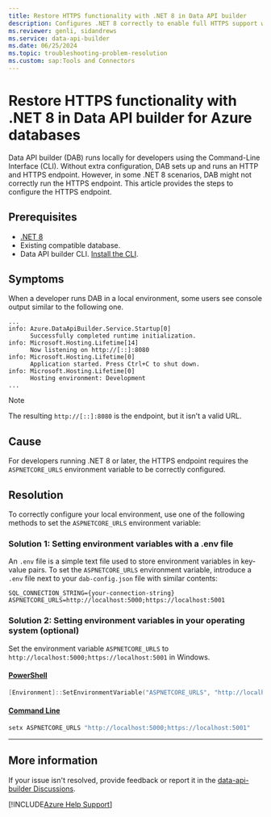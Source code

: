 ```yaml
---
title: Restore HTTPS functionality with .NET 8 in Data API builder
description: Configures .NET 8 correctly to enable full HTTPS support when using Data API builder for Azure databases.
ms.reviewer: genli, sidandrews
ms.service: data-api-builder
ms.date: 06/25/2024
ms.topic: troubleshooting-problem-resolution
ms.custom: sap:Tools and Connectors
---
```


# Restore HTTPS functionality with .NET 8 in Data API builder for Azure databases

Data API builder (DAB) runs locally for developers using the Command-Line Interface (CLI). Without extra configuration, DAB sets up and runs an HTTP and HTTPS endpoint. However, in some .NET 8 scenarios, DAB might not correctly run the HTTPS endpoint. This article provides the steps to configure the HTTPS endpoint.

## Prerequisites

- [.NET 8](https://dotnet.microsoft.com/download/dotnet/8.0)
- Existing compatible database.
- Data API builder CLI. [Install the CLI](/azure/data-api-builder/how-to-install-cli).

## Symptoms

When a developer runs DAB in a local environment, some users see console output similar to the following one.

```output
...
info: Azure.DataApiBuilder.Service.Startup[0]
      Successfully completed runtime initialization.
info: Microsoft.Hosting.Lifetime[14]
      Now listening on http://[::]:8080
info: Microsoft.Hosting.Lifetime[0]
      Application started. Press Ctrl+C to shut down.
info: Microsoft.Hosting.Lifetime[0]
      Hosting environment: Development
...
```

> [!NOTE]
> The resulting `http://[::]:8080` is the endpoint, but it isn't a valid URL.

## Cause

For developers running .NET 8 or later, the HTTPS endpoint requires the `ASPNETCORE_URLS` environment variable to be correctly configured.

## Resolution

To correctly configure your local environment, use one of the following methods to set the `ASPNETCORE_URLS` environment variable:

### Solution 1: Setting environment variables with a .env file

An `.env` file is a simple text file used to store environment variables in key-value pairs. To set the `ASPNETCORE_URLS` environment variable, introduce a `.env` file next to your `dab-config.json` file with similar contents:

```env
SQL_CONNECTION_STRING={your-connection-string}
ASPNETCORE_URLS=http://localhost:5000;https://localhost:5001
```

### Solution 2: Setting environment variables in your operating system (optional)

Set the environment variable `ASPNETCORE_URLS` to `http://localhost:5000;https://localhost:5001` in Windows.

#### [PowerShell](#tab/powershell)

```powershell
[Environment]::SetEnvironmentVariable("ASPNETCORE_URLS", "http://localhost:5000;https://localhost:5001", "User")
```

#### [Command Line](#tab/command-line)

```cmd
setx ASPNETCORE_URLS "http://localhost:5000;https://localhost:5001"
```

---

## More information

If your issue isn't resolved, provide feedback or report it in the [data-api-builder Discussions](https://github.com/azure/data-api-builder/discussions).

[!INCLUDE[Azure Help Support](../../includes/azure-help-support.md)]
